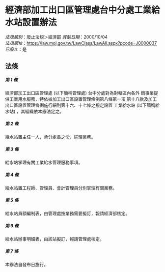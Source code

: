 # 經濟部加工出口區管理處台中分處工業給水站設置辦法

*法規類別*：廢止法規＞經濟部
*異動日期*：2000/10/04  
*法規網址*：https://law.moj.gov.tw/LawClass/LawAll.aspx?pcode=J0000037
*已廢止*：是


## 法條
##### 第 1 條
經濟部加工出口區管理處 (以下簡稱管理處) 台中分處對為對轄區內各外
銷事業提供工業用水服務，特依據加工出口區設置管理條例第八條第一項
第十八款及加工出口區設置管理條例施行細則第十六、十七條之規定設置
工業給水站 (以下簡稱給水站) ，其組織依本辦法定之。

##### 第 2 條
給水站置主任一人，承分處長之命，綜理業務。

##### 第 3 條
給水站掌理有關工業給水管理服務事項。

##### 第 4 條
給水站置工程師、管理員、會計管理員分別掌理有關業務。

##### 第 5 條
給水站員額編制表，由管理處按業務需要擬訂，報請經濟部核定。

##### 第 6 條
給水站辦事明細表，由該站擬訂，報請管理處核定。

##### 第 7 條
本辦法自發布日施行。


